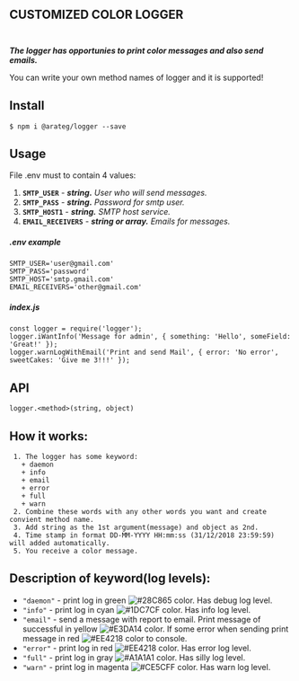 CUSTOMIZED COLOR LOGGER
<br><br>
----
***The logger has opportunies to print color messages and also send emails.***

You can write your own method names of logger and it is supported!  
## Install 
```light block 
$ npm i @arateg/logger --save
```

## Usage
File .env must to contain 4 values: 
  1. **`SMTP_USER`** - ***string.*** *User who will send messages.*
  2. **`SMTP_PASS`** - ***string.*** *Password for smtp user.*
  3. **`SMTP_HOST1`** - ***string.*** *SMTP host service.*
  4. **`EMAIL_RECEIVERS`** - ***string or array.*** *Emails for messages.*


##### ***.env*** example
```light block 
SMTP_USER='user@gmail.com'
SMTP_PASS='password'
SMTP_HOST='smtp.gmail.com'
EMAIL_RECEIVERS='other@gmail.com'
```
##### ***index.js***
```light block 
const logger = require('logger');
logger.iWantInfo('Message for admin', { something: 'Hello', someField: 'Great!' });
logger.warnLogWithEmail('Print and send Mail', { error: 'No error', sweetCakes: 'Give me 3!!!' });
```

## API 
```light block 
logger.<method>(string, object)
```
## How it works:
```light block 
 1. The logger has some keyword:
   + daemon
   + info
   + email
   + error
   + full
   + warn
 2. Combine these words with any other words you want and create convient method name.
 3. Add string as the 1st argument(message) and object as 2nd.
 4. Time stamp in format DD-MM-YYYY HH:mm:ss (31/12/2018 23:59:59) will added automatically.
 5. You receive a color message.
```

## Description of keyword(log levels):
+ `"daemon"` - print log in green ![#28C865](https://placehold.it/10/28C865/000000?text=+) color. Has debug log level.
+ `"info"` - print log in cyan ![#1DC7CF](https://placehold.it/10/1DC7CF/000000?text=+) color. Has info log level.
+ `"email"` - send a message with report to email. Print message of successful in yellow ![#E3DA14](https://placehold.it/10/E3DA14/000000?text=+) color. If some error when sending print message in red ![#EE4218](https://placehold.it/10/EE4218/000000?text=+) color to console.
+ `"error"` - print log in red ![#EE4218](https://placehold.it/10/EE4218/000000?text=+) color. Has error log level.
+ `"full"` - print log in gray ![#A1A1A1](https://placehold.it/10/A1A1A1/000000?text=+) color. Has silly log level.
+ `"warn"` - print log in magenta  ![#CE5CFF](https://placehold.it/10/CE5CFF/000000?text=+) color. Has warn log level.

